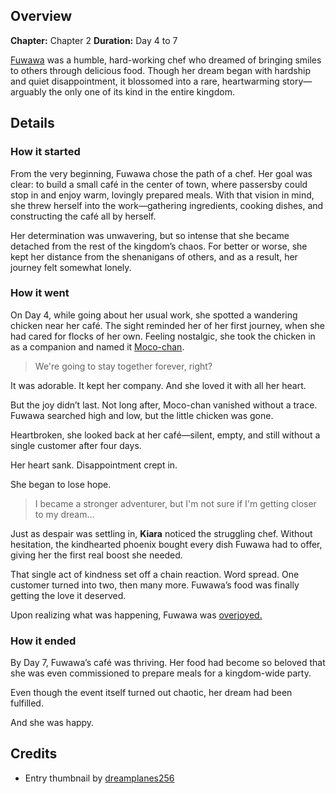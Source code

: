 <!-- title: The Fluffy One's Cafe -->
<!-- quote: Oh my goodness, you really enjoy the food I make? Bau bau! -->
<!-- chapters: 1 -->
<!-- images: (Fuwawa's chicken companion, Moco-chan), (Fuwawa's sad diary entry about her dream), (Shakira buying out a bunch of Fuwawa's dishes), (Fuwawa learning her dream has come true)-->
<!-- model: false -->

## Overview

**Chapter:** Chapter 2
**Duration:** Day 4 to 7

[Fuwawa](#entry:fuwawa-entry) was a humble, hard-working chef who dreamed of bringing smiles to others through delicious food. Though her dream began with hardship and quiet disappointment, it blossomed into a rare, heartwarming story—arguably the only one of its kind in the entire kingdom.

## Details

### How it started

From the very beginning, Fuwawa chose the path of a chef. Her goal was clear: to build a small café in the center of town, where passersby could stop in and enjoy warm, lovingly prepared meals. With that vision in mind, she threw herself into the work—gathering ingredients, cooking dishes, and constructing the café all by herself.

Her determination was unwavering, but so intense that she became detached from the rest of the kingdom’s chaos. For better or worse, she kept her distance from the shenanigans of others, and as a result, her journey felt somewhat lonely.

### How it went

On Day 4, while going about her usual work, she spotted a wandering chicken near her café. The sight reminded her of her first journey, when she had cared for flocks of her own. Feeling nostalgic, she took the chicken in as a companion and named it [Moco-chan](https://www.youtube.com/live/geV0HyX5LUA?si=MON2jav5merqyE4a&t=3907).

> We're going to stay together forever, right?

It was adorable. It kept her company. And she loved it with all her heart.

But the joy didn’t last. Not long after, Moco-chan vanished without a trace. Fuwawa searched high and low, but the little chicken was gone.

Heartbroken, she looked back at her café—silent, empty, and still without a single customer after four days.

Her heart sank. Disappointment crept in.

She began to lose hope.

> I became a stronger adventurer, but I'm not sure if I'm getting closer to my dream...

Just as despair was settling in, **Kiara** noticed the struggling chef. Without hesitation, the kindhearted phoenix bought every dish Fuwawa had to offer, giving her the first real boost she needed.

That single act of kindness set off a chain reaction. Word spread. One customer turned into two, then many more. Fuwawa’s food was finally getting the love it deserved.

Upon realizing what was happening, Fuwawa was [overjoyed.](https://www.youtube.com/live/Yv3kKfGJUfI?si=0iZ1c9GCaj656Svv&t=546)

### How it ended

By Day 7, Fuwawa’s café was thriving. Her food had become so beloved that she was even commissioned to prepare meals for a kingdom-wide party.

Even though the event itself turned out chaotic, her dream had been fulfilled.

And she was happy.

## Credits

- Entry thumbnail by [dreamplanes256](https://x.com/dreamplanes256/status/1922931113174917132)
